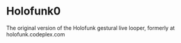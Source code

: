 # Holofunk0
The original version of the Holofunk gestural live looper, formerly at holofunk.codeplex.com
